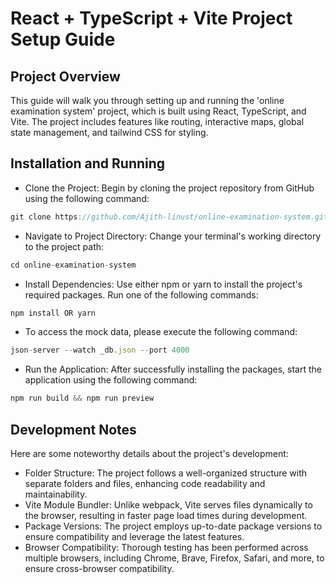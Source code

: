 # React + TypeScript + Vite Project Setup Guide

## Project Overview

This guide will walk you through setting up and running the 'online examination system' project, which is built using React, TypeScript, and Vite. The project includes features like routing, interactive maps, global state management, and tailwind CSS for styling.

## Installation and Running

- Clone the Project: Begin by cloning the project repository from GitHub using the following command:
```js
git clone https://github.com/Ajith-linust/online-examination-system.git
```
- Navigate to Project Directory: Change your terminal's working directory to the project path:
```js
cd online-examination-system
```
- Install Dependencies: Use either npm or yarn to install the project's required packages. Run one of the following commands:
```js
npm install OR yarn
```
- To access the mock data, please execute the following command:
```js
json-server --watch _db.json --port 4000
```
- Run the Application: After successfully installing the packages, start the application using the following command:
```js
npm run build && npm run preview
```

## Development Notes

Here are some noteworthy details about the project's development:

- Folder Structure: The project follows a well-organized structure with separate folders and files, enhancing code readability and maintainability.
- Vite Module Bundler: Unlike webpack, Vite serves files dynamically to the browser, resulting in faster page load times during development.
- Package Versions: The project employs up-to-date package versions to ensure compatibility and leverage the latest features.
- Browser Compatibility: Thorough testing has been performed across multiple browsers, including Chrome, Brave, Firefox, Safari, and more, to ensure cross-browser compatibility.
